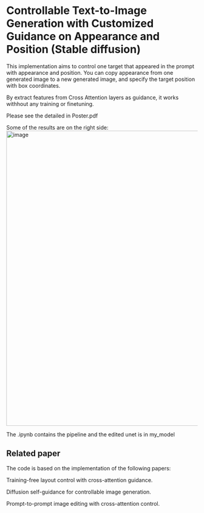# Controllable Text-to-Image Generation with Customized Guidance on Appearance and Position (Stable diffusion)

This implementation aims to control one target that appeared in the prompt with appearance and position. You can copy appearance from one generated image to a new generated image, and specify the target position with box coordinates.

By extract features from Cross Attention layers as guidance, it works withhout any training or finetuning. 

Please see the detailed in Poster.pdf

Some of the results are on the right side:
<img width="776" alt="image" src="https://github.com/lindapu-1/TargetControl/assets/97086254/374e24be-e02f-4787-9fd0-62b076c1b148">




The .ipynb contains the pipeline and the edited unet is in my_model


## Related paper
The code is based on the implementation of the following papers: 

Training-free layout control with cross-attention guidance. 

Diffusion self-guidance for controllable image generation.

Prompt-to-prompt image editing with cross-attention control.



